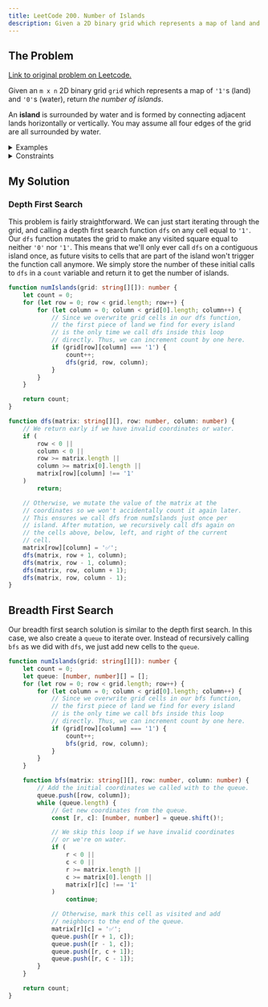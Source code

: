 ```yaml
---
title: LeetCode 200. Number of Islands
description: Given a 2D binary grid which represents a map of land and water, return the number of islands.
---
```


## The Problem

[Link to original problem on Leetcode.](https://leetcode.com/problems/number-of-islands/)

Given an `m x n` 2D binary grid `grid` which represents a map of `'1'`s (land) and `'0'`s (water), return _the number of islands_.

An **island** is surrounded by water and is formed by connecting adjacent lands horizontally or vertically. You may assume all four edges of the grid are all surrounded by water.

<details>
<summary>Examples</summary>

Example 1:

```
Input: grid = [
	["1","1","1","1","0"],
	["1","1","0","1","0"],
	["1","1","0","0","0"],
	["0","0","0","0","0"]
]
Output: 1
```

Example 2:

```
Input: grid = [
	["1","1","0","0","0"],
	["1","1","0","0","0"],
	["0","0","1","0","0"],
	["0","0","0","1","1"]
]
Output: 3
```
</details>

<details>
<summary>Constraints</summary>


- `m == grid.length`
- `n == grid[i].length`
- `1 <= m, n <= 300`
- `grid[i][j]` is `'0'` or `'1'`.
</details>

## My Solution

### Depth First Search

This problem is fairly straightforward. We can just start iterating through the grid, and calling a depth first search function `dfs` on any cell equal to `'1'`. Our `dfs` function mutates the grid to make any visited square equal to neither `'0'` nor `'1'`. This means that we'll only ever call `dfs` on a contiguous island once, as future visits to cells that are part of the island won't trigger the function call anymore. We simply store the number of these initial calls to `dfs` in a `count` variable and return it to get the number of islands.

```typescript
function numIslands(grid: string[][]): number {
	let count = 0;
	for (let row = 0; row < grid.length; row++) {
		for (let column = 0; column < grid[0].length; column++) {
			// Since we overwrite grid cells in our dfs function,
			// the first piece of land we find for every island
			// is the only time we call dfs inside this loop
			// directly. Thus, we can increment count by one here.
			if (grid[row][column] === '1') {
				count++;
				dfs(grid, row, column);
			}
		}
	}

	return count;
}

function dfs(matrix: string[][], row: number, column: number) {
	// We return early if we have invalid coordinates or water.
	if (
		row < 0 ||
		column < 0 ||
		row >= matrix.length ||
		column >= matrix[0].length ||
		matrix[row][column] !== '1'
	)
		return;

	// Otherwise, we mutate the value of the matrix at the
	// coordinates so we won't accidentally count it again later.
	// This ensures we call dfs from numIslands just once per
	// island. After mutation, we recursively call dfs again on
	// the cells above, below, left, and right of the current
	// cell.
	matrix[row][column] = '✅';
	dfs(matrix, row + 1, column);
	dfs(matrix, row - 1, column);
	dfs(matrix, row, column + 1);
	dfs(matrix, row, column - 1);
}
```

## Breadth First Search

Our breadth first search solution is similar to the depth first search. In this case, we also create a `queue` to iterate over. Instead of recursively calling `bfs` as we did with `dfs`, we just add new cells to the `queue`.

```typescript
function numIslands(grid: string[][]): number {
	let count = 0;
	let queue: [number, number][] = [];
	for (let row = 0; row < grid.length; row++) {
		for (let column = 0; column < grid[0].length; column++) {
			// Since we overwrite grid cells in our bfs function,
			// the first piece of land we find for every island
			// is the only time we call bfs inside this loop
			// directly. Thus, we can increment count by one here.
			if (grid[row][column] === '1') {
				count++;
				bfs(grid, row, column);
			}
		}
	}

	function bfs(matrix: string[][], row: number, column: number) {
		// Add the initial coordinates we called with to the queue.
		queue.push([row, column]);
		while (queue.length) {
			// Get new coordinates from the queue.
			const [r, c]: [number, number] = queue.shift()!;

			// We skip this loop if we have invalid coordinates
			// or we're on water.
			if (
				r < 0 ||
				c < 0 ||
				r >= matrix.length ||
				c >= matrix[0].length ||
				matrix[r][c] !== '1'
			)
				continue;

			// Otherwise, mark this cell as visited and add
			// neighbors to the end of the queue.
			matrix[r][c] = '✅';
			queue.push([r + 1, c]);
			queue.push([r - 1, c]);
			queue.push([r, c + 1]);
			queue.push([r, c - 1]);
		}
	}

	return count;
}
```